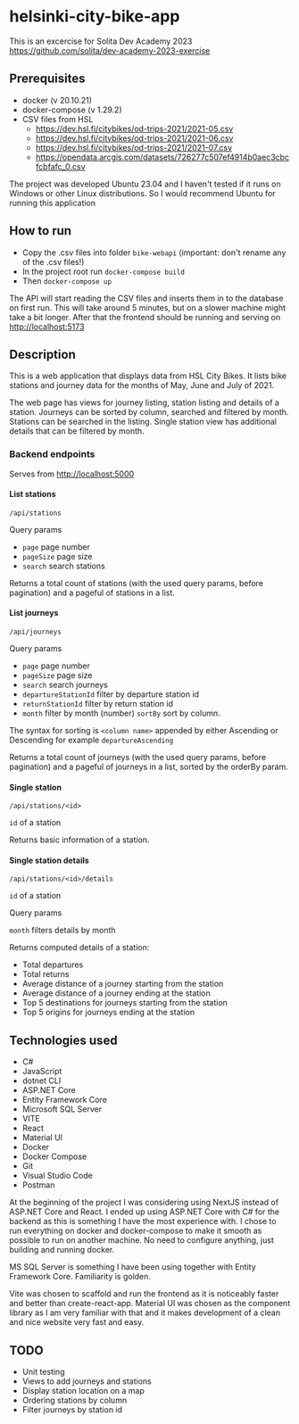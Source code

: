 # helsinki-city-bike-app

This is an excercise for Solita Dev Academy 2023
<https://github.com/solita/dev-academy-2023-exercise>

## Prerequisites

- docker (v 20.10.21)
- docker-compose (v 1.29.2)
- CSV files from HSL
  - <https://dev.hsl.fi/citybikes/od-trips-2021/2021-05.csv>
  - <https://dev.hsl.fi/citybikes/od-trips-2021/2021-06.csv>
  - <https://dev.hsl.fi/citybikes/od-trips-2021/2021-07.csv>
  - <https://opendata.arcgis.com/datasets/726277c507ef4914b0aec3cbcfcbfafc_0.csv>

The project was developed Ubuntu 23.04 and I haven't tested if it runs on Windows or other Linux distributions. So I would recommend Ubuntu for running this application

## How to run

- Copy the .csv files into folder `bike-webapi` (important: don't rename any of the .csv files!)
- In the project root run `docker-compose build`
- Then `docker-compose up`

The API will start reading the CSV files and inserts them in to the database on first run. This will take around 5 minutes, but on a slower machine might take a bit longer. After that the frontend should be running and serving on <http://localhost:5173>

## Description

This is a web application that displays data from HSL City Bikes. It lists bike stations and journey data for the months of May, June and July of 2021.

The web page has views for journey listing, station listing and details of a station. Journeys can be sorted by column, searched and filtered by month. Stations can be searched in the listing. Single station view has additional details that can be filtered by month.

### Backend endpoints

Serves from <http://localhost:5000>

#### List stations

`/api/stations`

Query params

- `page` page number
- `pageSize` page size
- `search` search stations

Returns a total count of stations (with the used query params, before pagination) and a pageful of stations in a list.

#### List journeys

`/api/journeys`

Query params

- `page` page number
- `pageSize` page size
- `search` search journeys
- `departureStationId` filter by departure station id
- `returnStationId` filter by return station id
- `month` filter by month (number)
  `sortBy` sort by column.

The syntax for sorting is `<column name>` appended by either Ascending or Descending for example `departureAscending`

Returns a total count of journeys (with the used query params, before pagination) and a pageful of journeys in a list, sorted by the orderBy param.

#### Single station

`/api/stations/<id>`

`id` of a station

Returns basic information of a station.

#### Single station details

`/api/stations/<id>/details`

`id` of a station

Query params

`month` filters details by month

Returns computed details of a station:

- Total departures
- Total returns
- Average distance of a journey starting from the station
- Average distance of a journey ending at the station
- Top 5 destinations for journeys starting from the station
- Top 5 origins for journeys ending at the station

## Technologies used

- C#
- JavaScript
- dotnet CLI
- ASP.NET Core
- Entity Framework Core
- Microsoft SQL Server
- VITE
- React
- Material UI
- Docker
- Docker Compose
- Git
- Visual Studio Code
- Postman

At the beginning of the project I was considering using NextJS instead of ASP.NET Core and React. I ended up using ASP.NET Core with C# for the backend as this is something I have the most experience with. I chose to run everything on docker and docker-compose to make it smooth as possible to run on another machine. No need to configure anything, just building and running docker.

MS SQL Server is something I have been using together with Entity Framework Core. Familiarity is golden.

Vite was chosen to scaffold and run the frontend as it is noticeably faster and better than create-react-app. Material UI was chosen as the component library as I am very familiar with that and it makes development of a clean and nice website very fast and easy.

## TODO

- Unit testing
- Views to add journeys and stations
- Display station location on a map
- Ordering stations by column
- Filter journeys by station id
